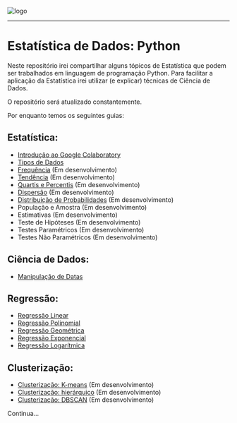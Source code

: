 ![logo](https://i.ibb.co/YthtbLh/Giifff-mid.gif)
***
# Estatística de Dados: Python
Neste repositório irei compartilhar alguns tópicos de Estatística que podem ser trabalhados em linguagem de programação Python. Para facilitar a aplicação da Estatística irei utilizar (e explicar) técnicas de Ciência de Dados.

O repositório será atualizado constantemente. 

Por enquanto temos os seguintes guias:

## Estatística:

* [Introdução ao Google Colaboratory](https://github.com/Wreef/EstatisticaDeDados/tree/main/Introdu%C3%A7%C3%A3o%20ao%20Google%20Colaboratory)
* [Tipos de Dados](https://github.com/Wreef/EstatisticaDeDados/tree/main/Tipos%20de%20Dados)
* [Frequência](https://github.com/Wreef/EstatisticaDeDados/tree/main/Frequ%C3%AAncia) (Em desenvolvimento)
* [Tendência](https://github.com/Wreef/EstatisticaDeDados/tree/main/Tend%C3%AAncia) (Em desenvolvimento)
* [Quartis e Percentis](https://github.com/Wreef/EstatisticaDeDados/tree/main/Quartis%20e%20Percentis) (Em desenvolvimento)
* [Dispersão](https://github.com/Wreef/EstatisticaDeDados/tree/main/Dispers%C3%A3o) (Em desenvolvimento)
* [Distribuição de Probabilidades](https://github.com/Wreef/EstatisticaDeDados/tree/main/Distribui%C3%A7%C3%A3o%20de%20Probabilidades) (Em desenvolvimento)
* População e Amostra (Em desenvolvimento)
* Estimativas (Em desenvolvimento)
* Teste de Hipóteses (Em desenvolvimento)
* Testes Paramétricos (Em desenvolvimento)
* Testes Não Paramétricos (Em desenvolvimento)

## Ciência de Dados:

* [Manipulação de Datas](https://github.com/Wreef/EstatisticaDeDados/tree/main/Manipula%C3%A7%C3%A3o%20de%20Datas)

## Regressão:

* [Regressão Linear](https://github.com/Wreef/EstatisticaDeDados/tree/main/Regress%C3%A3o%20Linear)
* [Regressão Polinomial](https://github.com/Wreef/EstatisticaDeDados/tree/main/Regress%C3%A3o%20Polinomial)
* [Regressão Geométrica](https://github.com/Wreef/EstatisticaDeDados/tree/main/Regress%C3%A3o%20Geom%C3%A9trica)
* [Regressão Exponencial](https://github.com/Wreef/EstatisticaDeDados/tree/main/Regress%C3%A3o%20Exponencial)
* [Regressão Logarítmica](https://github.com/Wreef/EstatisticaDeDados/tree/main/Regress%C3%A3o%20Logar%C3%ADtmica)

## Clusterização:

* [Clusterização: K-means](https://github.com/Wreef/EstatisticaDeDados/tree/main/Clusteriza%C3%A7%C3%A3o:%20K-means) (Em desenvolvimento)
* [Clusterização: hierárquico](https://github.com/Wreef/EstatisticaDeDados/tree/main/Clusteriza%C3%A7%C3%A3o:%20hier%C3%A1rquico) (Em desenvolvimento)
* [Clusterização: DBSCAN](https://github.com/Wreef/EstatisticaDeDados/tree/main/Clusteriza%C3%A7%C3%A3o:%20DBSCAN) (Em desenvolvimento)

Continua...
